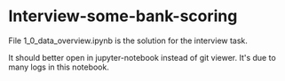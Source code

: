 # Interview-some-bank-scoring

File 1_0_data_overview.ipynb is the solution for the interview task.

It should better open in jupyter-notebook instead of git viewer. It's due to many logs in this notebook.
